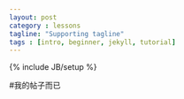 ```yaml
---
layout: post
category : lessons
tagline: "Supporting tagline"
tags : [intro, beginner, jekyll, tutorial]
---
```

{% include JB/setup %}

#我的帖子而已